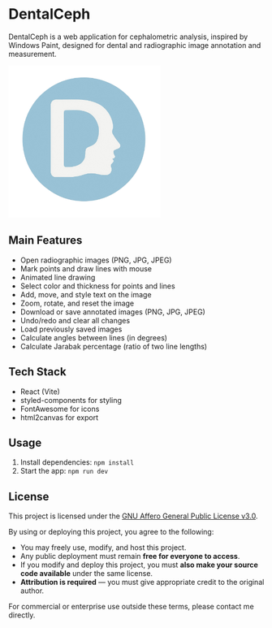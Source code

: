 # DentalCeph

DentalCeph is a web application for cephalometric analysis, inspired by Windows Paint, designed for dental and radiographic image annotation and measurement.

<img src="public/dental-ceph.png" alt="DentalCeph" width="300"/>

## Main Features
- Open radiographic images (PNG, JPG, JPEG)
- Mark points and draw lines with mouse
- Animated line drawing
- Select color and thickness for points and lines
- Add, move, and style text on the image
- Zoom, rotate, and reset the image
- Download or save annotated images (PNG, JPG, JPEG)
- Undo/redo and clear all changes
- Load previously saved images
- Calculate angles between lines (in degrees)
- Calculate Jarabak percentage (ratio of two line lengths)

## Tech Stack
- React (Vite)
- styled-components for styling
- FontAwesome for icons
- html2canvas for export

## Usage
1. Install dependencies: `npm install`
2. Start the app: `npm run dev`

## License
This project is licensed under the [GNU Affero General Public License v3.0](LICENSE).

By using or deploying this project, you agree to the following:
- You may freely use, modify, and host this project.
- Any public deployment must remain **free for everyone to access**.
- If you modify and deploy this project, you must **also make your source code available** under the same license.
- **Attribution is required** — you must give appropriate credit to the original author.

For commercial or enterprise use outside these terms, please contact me directly.
